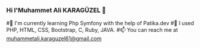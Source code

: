 ### Hi I'Muhammet Ali KARAGÜZEL 👋

#🌱 I'm currently learning Php Symfony with the help of Patika.dev
#💬 I used PHP, HTML, CSS, Bootstrap, C, Ruby, JAVA.
#📫 You can reach me at muhammetali.karaguzel61@gmail.com
<!--
**MuhammetK61/MuhammetK61** is a ✨ _special_ ✨ repository because its `README.md` (this file) appears on your GitHub profile.

Here are some ideas to get you started:

- 🔭 I’m currently working on ...
- #🌱 I'm currently learning Php Symfony with the help of Patika.dev
- 👯 I’m looking to collaborate on ...
- 🤔 I’m looking for help with ...
- #💬 I used PHP, HTML, CSS, Bootstrap, C, Ruby, JAVA.
- #📫 You can reach me at muhammetali.karaguzel61@gmail.com
- 😄 Pronouns: ...
- ⚡ Fun fact: ...
-->
